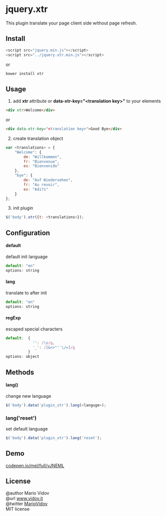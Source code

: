 # jquery.xtr
This plugin translate your page client side without page refresh. 
## Install
```javascript
<script src="jquery.min.js"></script>
<script src="../jquery.xtr.min.js"></script>
```
or 
```javascript
bower install xtr
```
## Usage
1. add **xtr** attribute or **data-xtr-key="\<translation key\>"** to your elements
```html
<div xtr>Welcome</div>
```
or
``` html
<div data-xtr-key="<translation key>">Good Bye</div>
```
2. create translation object
```javascript
var <translations> = {
    "Welcome": {
        de: "Willkommen",
        fr: "Bienvenue",
        es: "Bienvenido"
    },
    "bye": {
        de: "Auf Wiedersehen",
        fr: "Au revoir",
        es: "Adi?s"
    }
};
```
3. init plugin
```javascript
$('body').xtr({t: <translations>});
```
## Configuration
#### default
default init language
```javascript
default: "en"
options: string
```
#### lang
translate to after init
```javascript
default: "en"
options: string
```
#### regExp
escaped special characters
```javascript
default:  {
            '': /\s/g,
            '_': /[&<>"'`\/=]/g
          }
options: object
```
## Methods
#### lang()
change new language
```javascript
$('body').data('plugin_xtr').lang(<languge>);
```
### lang('reset')
set default language
```javascript
$('body').data('plugin_xtr').lang('reset');
```
## Demo
<a href="https://codepen.io/mel/full/vJNEML" target="_blank">codepen.io/mel/full/vJNEML</a>
## License
@author Mario Vidov <br />
@url <a href="http://vidov.it" target="_blank">www.vidov.it</a> <br />
@twitter  <a href="http://twitter.com/MarioVidov" target="_blank">MarioVidov</a> <br />
MIT license

